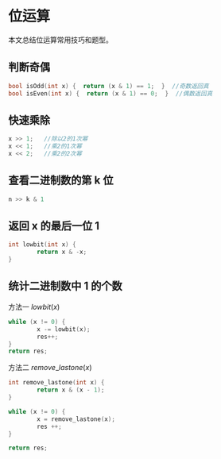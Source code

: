 # 位运算

本文总结位运算常用技巧和题型。

## 判断奇偶

```cpp
bool isOdd(int x) {  return (x & 1) == 1;  }  //奇数返回真
bool isEven(int x) {  return (x & 1) == 0;  }  //偶数返回真
```

## 快速乘除

```cpp
x >> 1;   //除以2的1次幂
x << 1;   //乘2的1次幂
x << 2;   //乘2的2次幂
```

## 查看二进制数的第 k 位

```cpp
n >> k & 1
```

## 返回 x 的最后一位 1

```cpp
int lowbit(int x) {
		return x & -x;
}
```

## 统计二进制数中 1 的个数

方法一  $lowbit(x)$

```cpp
while (x != 0) {
		x -= lowbit(x);
		res++;
}
return res;
```

方法二 $remove\_lastone(x)$

```cpp
int remove_lastone(int x) {
		return x & (x - 1);
}

while (x != 0) {
		x = remove_lastone(x);
		res ++;
}

return res;
```
